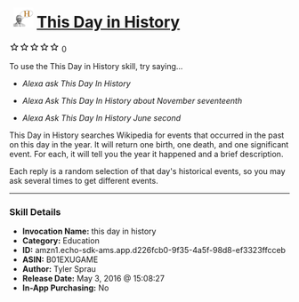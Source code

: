 # &nbsp;<img src="skill_icon" alt="This Day in History icon" width="36"> [This Day in History](http://alexa.amazon.com/#skills/amzn1.echo-sdk-ams.app.d226fcb0-9f35-4a5f-98d8-ef3323ffcceb)
![0 stars](../../images/ic_star_border_black_18dp_1x.png)![0 stars](../../images/ic_star_border_black_18dp_1x.png)![0 stars](../../images/ic_star_border_black_18dp_1x.png)![0 stars](../../images/ic_star_border_black_18dp_1x.png)![0 stars](../../images/ic_star_border_black_18dp_1x.png) 0

To use the This Day in History skill, try saying...

* *Alexa ask This Day In History*

* *Alexa Ask This Day In History about November seventeenth*

* *Alexa Ask This Day In History June second*

This Day in History searches Wikipedia for events that occurred in the past on this day in the year. It will return one birth, one death, and one significant event. For each, it will tell you the year it happened and a brief description. 

Each reply is a random selection of that day's historical events, so you may ask several times to get different events.

***

### Skill Details

* **Invocation Name:** this day in history
* **Category:** Education
* **ID:** amzn1.echo-sdk-ams.app.d226fcb0-9f35-4a5f-98d8-ef3323ffcceb
* **ASIN:** B01EXUGAME
* **Author:** Tyler Sprau
* **Release Date:** May 3, 2016 @ 15:08:27
* **In-App Purchasing:** No
